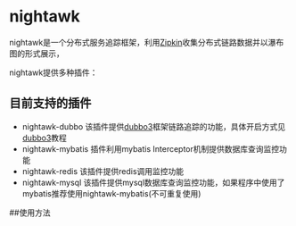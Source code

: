 # nightawk

nightawk是一个分布式服务追踪框架，利用[Zipkin](http://zipkin.io/)收集分布式链路数据并以瀑布图的形式展示，

nightawk提供多种插件：

## 目前支持的插件
* nightawk-dubbo 该插件提供[dubbo3](https://github.com/YanXs/dubbo3)框架链路追踪的功能，具体开启方式见[dubbo3](https://github.com/YanXs/dubbo3)教程
* nightawk-mybatis 插件利用mybatis Interceptor机制提供数据库查询监控功能
* nightawk-redis 该插件提供redis调用监控功能
* nightawk-mysql 该插件提供mysql数据库查询监控功能，如果程序中使用了mybatis推荐使用nightawk-mybatis(不可重复使用)

##使用方法


